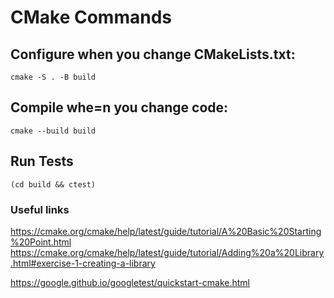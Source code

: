 # CMake Commands

## Configure when you change CMakeLists.txt:
`
cmake -S . -B build
`
## Compile whe=n you change code:
`
cmake --build build
`

## Run Tests
`
(cd build && ctest) 
`


### Useful links
https://cmake.org/cmake/help/latest/guide/tutorial/A%20Basic%20Starting%20Point.html
https://cmake.org/cmake/help/latest/guide/tutorial/Adding%20a%20Library.html#exercise-1-creating-a-library

https://google.github.io/googletest/quickstart-cmake.html